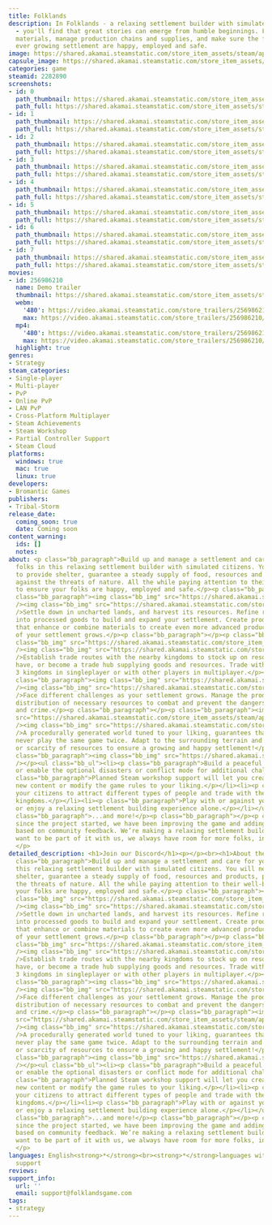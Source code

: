 ```yaml
---
title: Folklands
description: In Folklands - a relaxing settlement builder with simulated citizens
  - you'll find that great stories can emerge from humble beginnings. Farm or harvest
  materials, manage production chains and supplies, and make sure the folks in your
  ever growing settlement are happy, employed and safe.
image: https://shared.akamai.steamstatic.com/store_item_assets/steam/apps/2282890/header.jpg?t=1729546637
capsule_image: https://shared.akamai.steamstatic.com/store_item_assets/steam/apps/2282890/capsule_231x87.jpg?t=1729546637
categories: game
steamid: 2282890
screenshots:
- id: 0
  path_thumbnail: https://shared.akamai.steamstatic.com/store_item_assets/steam/apps/2282890/ss_dd738fb5cf01dfdb905e8301799624128ab7ed8e.600x338.jpg?t=1729546637
  path_full: https://shared.akamai.steamstatic.com/store_item_assets/steam/apps/2282890/ss_dd738fb5cf01dfdb905e8301799624128ab7ed8e.1920x1080.jpg?t=1729546637
- id: 1
  path_thumbnail: https://shared.akamai.steamstatic.com/store_item_assets/steam/apps/2282890/ss_9356ac4db073ce1356691239c88a8ab5fe72c0f7.600x338.jpg?t=1729546637
  path_full: https://shared.akamai.steamstatic.com/store_item_assets/steam/apps/2282890/ss_9356ac4db073ce1356691239c88a8ab5fe72c0f7.1920x1080.jpg?t=1729546637
- id: 2
  path_thumbnail: https://shared.akamai.steamstatic.com/store_item_assets/steam/apps/2282890/ss_549c4550b7b381e6564800e3400535a098bfcbe1.600x338.jpg?t=1729546637
  path_full: https://shared.akamai.steamstatic.com/store_item_assets/steam/apps/2282890/ss_549c4550b7b381e6564800e3400535a098bfcbe1.1920x1080.jpg?t=1729546637
- id: 3
  path_thumbnail: https://shared.akamai.steamstatic.com/store_item_assets/steam/apps/2282890/ss_2c7cd508143e826c88890f51df28033915175be6.600x338.jpg?t=1729546637
  path_full: https://shared.akamai.steamstatic.com/store_item_assets/steam/apps/2282890/ss_2c7cd508143e826c88890f51df28033915175be6.1920x1080.jpg?t=1729546637
- id: 4
  path_thumbnail: https://shared.akamai.steamstatic.com/store_item_assets/steam/apps/2282890/ss_cf180ddea7699739fd4efed1117acc572f945e21.600x338.jpg?t=1729546637
  path_full: https://shared.akamai.steamstatic.com/store_item_assets/steam/apps/2282890/ss_cf180ddea7699739fd4efed1117acc572f945e21.1920x1080.jpg?t=1729546637
- id: 5
  path_thumbnail: https://shared.akamai.steamstatic.com/store_item_assets/steam/apps/2282890/ss_ea9a69568bcab2b24320ed2c527dbd324d30c6cd.600x338.jpg?t=1729546637
  path_full: https://shared.akamai.steamstatic.com/store_item_assets/steam/apps/2282890/ss_ea9a69568bcab2b24320ed2c527dbd324d30c6cd.1920x1080.jpg?t=1729546637
- id: 6
  path_thumbnail: https://shared.akamai.steamstatic.com/store_item_assets/steam/apps/2282890/ss_38bebe2ab43cf47f95fb7e432a3796d549431186.600x338.jpg?t=1729546637
  path_full: https://shared.akamai.steamstatic.com/store_item_assets/steam/apps/2282890/ss_38bebe2ab43cf47f95fb7e432a3796d549431186.1920x1080.jpg?t=1729546637
- id: 7
  path_thumbnail: https://shared.akamai.steamstatic.com/store_item_assets/steam/apps/2282890/ss_c01089811cc2c6e51df567c7777c3080764af47f.600x338.jpg?t=1729546637
  path_full: https://shared.akamai.steamstatic.com/store_item_assets/steam/apps/2282890/ss_c01089811cc2c6e51df567c7777c3080764af47f.1920x1080.jpg?t=1729546637
movies:
- id: 256986210
  name: Demo trailer
  thumbnail: https://shared.akamai.steamstatic.com/store_item_assets/steam/apps/256986210/movie.293x165.jpg?t=1705934659
  webm:
    '480': https://video.akamai.steamstatic.com/store_trailers/256986210/movie480_vp9.webm?t=1705934659
    max: https://video.akamai.steamstatic.com/store_trailers/256986210/movie_max_vp9.webm?t=1705934659
  mp4:
    '480': https://video.akamai.steamstatic.com/store_trailers/256986210/movie480.mp4?t=1705934659
    max: https://video.akamai.steamstatic.com/store_trailers/256986210/movie_max.mp4?t=1705934659
  highlight: true
genres:
- Strategy
steam_categories:
- Single-player
- Multi-player
- PvP
- Online PvP
- LAN PvP
- Cross-Platform Multiplayer
- Steam Achievements
- Steam Workshop
- Partial Controller Support
- Steam Cloud
platforms:
  windows: true
  mac: true
  linux: true
developers:
- Bromantic Games
publishers:
- Tribal-Storm
release_date:
  coming_soon: true
  date: Coming soon
content_warning:
  ids: []
  notes:
about: <p class="bb_paragraph">Build up and manage a settlement and care for your
  folks in this relaxing settlement builder with simulated citizens. You will need
  to provide shelter, guarantee a steady supply of food, resources and products, protect
  against the threats of nature. All the while paying attention to their well-being,
  to ensure your folks are happy, employed and safe.</p><p class="bb_paragraph"></p><p
  class="bb_paragraph"><img class="bb_img" src="https://shared.akamai.steamstatic.com/store_item_assets/steam/apps/2282890/extras/collect.png?t=1729546637"
  /><img class="bb_img" src="https://shared.akamai.steamstatic.com/store_item_assets/steam/apps/2282890/extras/resources.gif?t=1729546637"
  />Settle down in uncharted lands, and harvest its resources. Refine raw materials
  into processed goods to build and expand your settlement. Create production chains
  that enhance or combine materials to create even more advanced products as the needs
  of your settlement grows.</p><p class="bb_paragraph"></p><p class="bb_paragraph"><img
  class="bb_img" src="https://shared.akamai.steamstatic.com/store_item_assets/steam/apps/2282890/extras/trading.png?t=1729546637"
  /><img class="bb_img" src="https://shared.akamai.steamstatic.com/store_item_assets/steam/apps/2282890/extras/trading.gif?t=1729546637"
  />Establish trade routes with the nearby kingdoms to stock up on resources you don't
  have, or become a trade hub supplying goods and resources. Trade with one of the
  3 kingdoms in singleplayer or with other players in multiplayer.</p><p class="bb_paragraph"></p><p
  class="bb_paragraph"><img class="bb_img" src="https://shared.akamai.steamstatic.com/store_item_assets/steam/apps/2282890/extras/overcome.png?t=1729546637"
  /><img class="bb_img" src="https://shared.akamai.steamstatic.com/store_item_assets/steam/apps/2282890/extras/adversities.gif?t=1729546637"
  />Face different challenges as your settlement grows. Manage the production and
  distribution of necessary resources to combat and prevent the dangers of fire, sickness
  and crime.</p><p class="bb_paragraph"></p><p class="bb_paragraph"><img class="bb_img"
  src="https://shared.akamai.steamstatic.com/store_item_assets/steam/apps/2282890/extras/never.png?t=1729546637"
  /><img class="bb_img" src="https://shared.akamai.steamstatic.com/store_item_assets/steam/apps/2282890/extras/never.gif?t=1729546637"
  />A procedurally generated world tuned to your liking, guarantees that you will
  never play the same game twice. Adapt to the surrounding terrain and the availability
  or scarcity of resources to ensure a growing and happy settlement!</p><p class="bb_paragraph"></p><p
  class="bb_paragraph"><img class="bb_img" src="https://shared.akamai.steamstatic.com/store_item_assets/steam/apps/2282890/extras/features.png?t=1729546637"
  /></p><ul class="bb_ul"><li><p class="bb_paragraph">Build a peaceful thriving settlement
  or enable the optional disasters or conflict mode for additional challenges.</p></li><li><p
  class="bb_paragraph">Planned Steam workshop support will let you create or install
  new content or modify the game rules to your liking.</p></li><li><p class="bb_paragraph">Please
  your citizens to attract different types of people and trade with the neighboring
  kingdoms.</p></li><li><p class="bb_paragraph">Play with or against your friends
  or enjoy a relaxing settlement building experience alone.</p></li></ul><p class="bb_paragraph"></p><p
  class="bb_paragraph">...and more!</p><p class="bb_paragraph"></p><p class="bb_paragraph">Ever
  since the project started, we have been improving the game and adding new features
  based on community feedback. We’re making a relaxing settlement builder so if you
  want to be part of it with us, we always have room for more folks, in Folklands!
  </p>
detailed_description: <h1>Join our Discord</h1><p></p><br><h1>About the Game</h1><p
  class="bb_paragraph">Build up and manage a settlement and care for your folks in
  this relaxing settlement builder with simulated citizens. You will need to provide
  shelter, guarantee a steady supply of food, resources and products, protect against
  the threats of nature. All the while paying attention to their well-being, to ensure
  your folks are happy, employed and safe.</p><p class="bb_paragraph"></p><p class="bb_paragraph"><img
  class="bb_img" src="https://shared.akamai.steamstatic.com/store_item_assets/steam/apps/2282890/extras/collect.png?t=1729546637"
  /><img class="bb_img" src="https://shared.akamai.steamstatic.com/store_item_assets/steam/apps/2282890/extras/resources.gif?t=1729546637"
  />Settle down in uncharted lands, and harvest its resources. Refine raw materials
  into processed goods to build and expand your settlement. Create production chains
  that enhance or combine materials to create even more advanced products as the needs
  of your settlement grows.</p><p class="bb_paragraph"></p><p class="bb_paragraph"><img
  class="bb_img" src="https://shared.akamai.steamstatic.com/store_item_assets/steam/apps/2282890/extras/trading.png?t=1729546637"
  /><img class="bb_img" src="https://shared.akamai.steamstatic.com/store_item_assets/steam/apps/2282890/extras/trading.gif?t=1729546637"
  />Establish trade routes with the nearby kingdoms to stock up on resources you don't
  have, or become a trade hub supplying goods and resources. Trade with one of the
  3 kingdoms in singleplayer or with other players in multiplayer.</p><p class="bb_paragraph"></p><p
  class="bb_paragraph"><img class="bb_img" src="https://shared.akamai.steamstatic.com/store_item_assets/steam/apps/2282890/extras/overcome.png?t=1729546637"
  /><img class="bb_img" src="https://shared.akamai.steamstatic.com/store_item_assets/steam/apps/2282890/extras/adversities.gif?t=1729546637"
  />Face different challenges as your settlement grows. Manage the production and
  distribution of necessary resources to combat and prevent the dangers of fire, sickness
  and crime.</p><p class="bb_paragraph"></p><p class="bb_paragraph"><img class="bb_img"
  src="https://shared.akamai.steamstatic.com/store_item_assets/steam/apps/2282890/extras/never.png?t=1729546637"
  /><img class="bb_img" src="https://shared.akamai.steamstatic.com/store_item_assets/steam/apps/2282890/extras/never.gif?t=1729546637"
  />A procedurally generated world tuned to your liking, guarantees that you will
  never play the same game twice. Adapt to the surrounding terrain and the availability
  or scarcity of resources to ensure a growing and happy settlement!</p><p class="bb_paragraph"></p><p
  class="bb_paragraph"><img class="bb_img" src="https://shared.akamai.steamstatic.com/store_item_assets/steam/apps/2282890/extras/features.png?t=1729546637"
  /></p><ul class="bb_ul"><li><p class="bb_paragraph">Build a peaceful thriving settlement
  or enable the optional disasters or conflict mode for additional challenges.</p></li><li><p
  class="bb_paragraph">Planned Steam workshop support will let you create or install
  new content or modify the game rules to your liking.</p></li><li><p class="bb_paragraph">Please
  your citizens to attract different types of people and trade with the neighboring
  kingdoms.</p></li><li><p class="bb_paragraph">Play with or against your friends
  or enjoy a relaxing settlement building experience alone.</p></li></ul><p class="bb_paragraph"></p><p
  class="bb_paragraph">...and more!</p><p class="bb_paragraph"></p><p class="bb_paragraph">Ever
  since the project started, we have been improving the game and adding new features
  based on community feedback. We’re making a relaxing settlement builder so if you
  want to be part of it with us, we always have room for more folks, in Folklands!
  </p>
languages: English<strong>*</strong><br><strong>*</strong>languages with full audio
  support
reviews:
support_info:
  url: ''
  email: support@folklandsgame.com
tags:
- strategy
---
```


